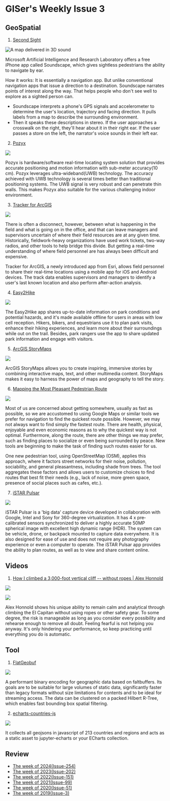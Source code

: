 # GISer's Weekly Issue 3

## GeoSpatial

1. [Second Sight](https://www.microsoft.com/en-us/research/product/soundscape/)

![A map delivered in 3D sound](../images/issue-3-1.gif)

Microsoft Artificial Intelligence and Research Laboratory offers a free iPhone app called Soundscape, which gives sightless pedestrians the ability to navigate by ear.

How it works:
It is essentially a navigation app. But unlike conventional navigation apps that issue a direction to a destination. Soundscape narrates points of interest along the way. That helps people who don't see well to explore as a sighted person can.

- Soundscape interprets a phone's GPS signals and accelerometer to determine the user's location, trajectory and facing direction. It pulls labels from a map to describe the surrounding environment.
- Then it speaks these descriptions in stereo. If the user approaches a crosswalk on the right, they'll hear about it in their right ear. If the user passes a store on the left, the narrator's voice sounds in their left ear.

2. [Pozyx](https://www.pozyx.io/)

![](https://www.pozyx.io/theme_pozyx/static/img/track-multiple-devices.gif)

Pozyx is hardware/software real-time locating system solution that provides accurate positioning and motion information with sub-meter accuracy(10 cm). Pozyx leverages ultra-wideband(UWB) technology. The accuracy achieved with UWB technology is several times better than traditional positioning systems. The UWB signal is very robust and can penetrate thin walls. This makes Pozyx also suitable for the various challenging indoor environment.

3. [Tracker for ArcGIS](https://www.esri.com/about/newsroom/arcnews/tracker-for-arcgis-streamlines-fieldwork-management/)

![](https://www.esri.com/content/dam/esrisites/en-us/arcgis/products/tracker/tracker-banner-device-illustration-b.png)

There is often a disconnect, however, between what is happening in the field and what is going on in the office, and that can leave managers and supervisors uncertain of where their field resources are at any given time. Historically, fieldwork-heavy organizations have used work tickets, two-way radios, and other tools to help bridge this divide. But getting a real-time understanding of where field personnel are has always been difficult and expensive.

Tracker for ArcGIS, a newly introduced app from Esri, allows field personnel to share their real-time locations using a mobile app for iOS and Android devices. The track data enables supervisors and managers to identify a user's last known location and also perform after-action analysis.

4. [Easy2Hike](https://corp.easy2hike.com/)

![](https://corp.easy2hike.com/images/heatmap.png)

The Easy2Hike app shares up-to-date information on park conditions and potential hazards, and it's made available offline for users in areas with low cell reception. Hikers, bikers, and equestrians use it to plan park visits, enhance their hiking experiences, and learn more about their surroundings while out on the trail. Besides, park rangers use the app to share updated park information and engage with visitors.

5. [ArcGIS StoryMaps](https://www.esri.com/en-us/arcgis/products/arcgis-storymaps/overview)

![](https://www.esri.com/content/dam/esrisites/en-us/arcgis/products/storymaps-2019/50-50-simple-mapmaking.jpg)

ArcGIS StoryMaps allows you to create inspiring, immersive stories by combining interactive maps, text, and other multimedia content. StoryMaps makes it easy to harness the power of maps and geography to tell the story.

6. [Mapping the Most Pleasant Pedestrian Route](https://www.mdpi.com/1424-8220/18/11/3794)

![](https://www.mdpi.com/sensors/sensors-18-03794/article_deploy/html/images/sensors-18-03794-g001-550.jpg)

Most of us are concerned about getting somewhere, usually as fast as possible, so we are accustomed to using Google Maps or similar tools we prefer for navigation to find the quickest route possible. However, we may not always want to find simply the fastest route. There are health, physical, enjoyable and even economic reasons as to why the quickest way is not optimal. Furthermore, along the route, there are other things we may prefer, such as finding places to socialize or even being surrounded by peace. New tools are beginning to make the task of finding such routes easier for us.

One new pedestrian tool, using OpenStreetMap (OSM), applies this approach, where it factors street networks for their noise, pollution, sociability, and general pleasantness, including shade from trees. The tool aggregates these factors and allows users to customize choices to find routes that best fit their needs (e.g., lack of noise, more green space, presence of social places such as cafes, etc.).

7. [iSTAR Pulsar](https://www.gislounge.com/next-generation-asset-management-with-istar-pulsar/)

![](https://storage.googleapis.com/onestopvr-react/landingPage/image/woman2.jpg)

iSTAR Pulsar is a 'big data' capture device developed in collaboration with Google, Intel and Sony for 360-degree virtualization. It has 4 x pre‐calibrated sensors synchronized to deliver a highly accurate 50MP spherical image with excellent high dynamic range (HDR). The system can be vehicle, drone, or backpack mounted to capture data everywhere. It is also designed for ease of use and does not require any photography experience or even a computer to operate. The iSTAR Pulsar app provides the ability to plan routes, as well as to view and share content online.

## Videos

1. [How I climbed a 3,000-foot vertical cliff -- without ropes | Alex Honnold](https://www.youtube.com/watch?v=6iM6M_7wBMc)

![](https://proactiveoutside.files.wordpress.com/2017/06/alex-honnold-freerider-free-solo.jpg)

![](https://www.nationalgeographic.com/interactive-assets/nggraphics/ngnews-yosemite-climb/build-2017-05-31_15-03-56/ngm-assets/img/ai2html-graphic-tablet-desktop.png)

Alex Honnold shows his unique ability to remain calm and analytical through climbing the EI Capitan without using ropes or other safety gear. To some degree, the risk is manageable as long as you consider every possibility and rehearse enough to remove all doubt. Feeling fearful is not helping you anyway. It's only hindering your performance, so keep practicing until everything you do is automatic.

## Tool

1. [FlatGeobuf](https://github.com/bjornharrtell/flatgeobuf)

![](https://github.com/bjornharrtell/flatgeobuf/raw/master/doc/layout.svg?sanitize=true)

A performant binary encoding for geographic data based on faltbuffers. Its goals are to be suitable for large volumes of static data, significantly faster than legacy formats without size limitations for contents and to be ideal for streaming access. The data can be clustered on a packed Hilbert R-Tree, which enables fast bounding box spatial filtering.

2. [echarts-countries-js](https://github.com/echarts-maps/echarts-countries-js)

![](https://camo.githubusercontent.com/c72a1adb7015358ea980d8a95863f3ba911096f0/68747470733a2f2f656368617274732d6d6170732e6769746875622e696f2f656368617274732d636f756e74726965732d6a732f64656d6f2e706e67)

It collects all geojsons in javascript of 213 countries and regions and acts as a static asset to jupyter-echarts or your ECharts collection.

## Review

- [The week of 2024(Issue-254)](../2024/issue-254.md)
- [The week of 2023(Issue-202)](../2023/issue-202.md)
- [The week of 2022(Issue-151)](../2022/issue-151.md)
- [The week of 2021(Issue-99)](../2021/issue-99.md)
- [The week of 2020(Issue-51)](../2020/issue-51.md)
- [The week of 2019(Issue-3)](../2019/issue-3.md)
